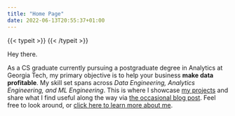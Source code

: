 ```yaml
---
title: "Home Page"
date: 2022-06-13T20:55:37+01:00
---
```

{{< typeit >}}
{{< /typeit >}}

Hey there.

As a CS graduate currently pursuing a postgraduate degree in Analytics at Georgia Tech, my primary objective is to help your business **make data profitable**. My skill set spans across _Data Engineering, Analytics Engineering, and ML Engineering_. This is where I showcase [my projects](https://raashidsalih.github.io/projects/) and share what I find useful along the way via [the occasional blog post](https://raashidsalih.github.io/posts/). Feel free to look around, or [click here to learn more about me](https://raashidsalih.github.io/about/).
